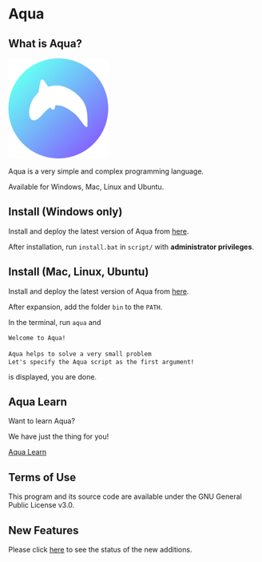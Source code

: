 # Aqua

## What is Aqua?

<img src="https://github.com/e6nlaq/aqua/blob/main/image/aqua.png" width="200px"></img>

Aqua is a very simple and complex programming language.

Available for Windows, Mac, Linux and Ubuntu.

## Install (Windows only)

Install and deploy the latest version of Aqua from [here](https://github.com/e6nlaq/aqua/releases).

After installation, run `install.bat` in `script/` with **administrator privileges**.
## Install (Mac, Linux, Ubuntu)

Install and deploy the latest version of Aqua from [here](https://github.com/e6nlaq/aqua/releases).

After expansion, add the folder `bin` to the `PATH`.

In the terminal, run `aqua` and

```
Welcome to Aqua!

Aqua helps to solve a very small problem
Let's specify the Aqua script as the first argument!
```

is displayed, you are done.

## Aqua Learn

Want to learn Aqua?

We have just the thing for you!

[Aqua Learn](./learn/CONTENS.md)

## Terms of Use

This program and its source code are available under the GNU General Public License v3.0.

## New Features

Please click [here](https://github.com/e6nlaq/aqua/issues?q=is%3Aissue+is%3Aopen+sort%3Acreated-asc) to see the status of the new additions.
